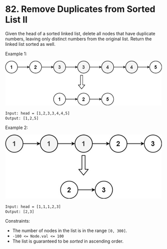 # 82. Remove Duplicates from Sorted List II

Given the head of a sorted linked list, delete all nodes 
that have duplicate numbers, leaving only distinct numbers 
from the original list. Return the linked list sorted as 
well.

Example 1:

![ex1](ex1.jpg)
```
Input: head = [1,2,3,3,4,4,5]
Output: [1,2,5]
```
Example 2:

![ex2](ex2.jpg)
```
Input: head = [1,1,1,2,3]
Output: [2,3]
```

Constraints:

* The number of nodes in the list is in the range 
  `[0, 300]`.
* `-100 <= Node.val <= 100`
* The list is guaranteed to be *sorted* in ascending 
  order.


